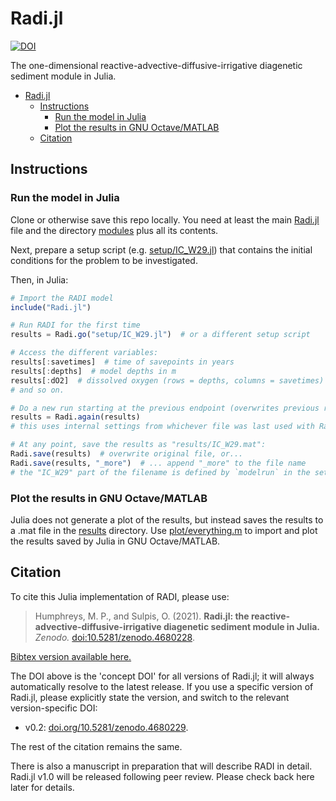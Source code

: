 # Radi.jl

[![DOI](https://img.shields.io/badge/DOI-10.5281%2Fzenodo.4680228-informational)](https://doi.org/10.5281/zenodo.4680228)

The one-dimensional reactive-advective-diffusive-irrigative diagenetic sediment module in Julia.

- [Radi.jl](#radijl)
  - [Instructions](#instructions)
    - [Run the model in Julia](#run-the-model-in-julia)
    - [Plot the results in GNU Octave/MATLAB](#plot-the-results-in-gnu-octavematlab)
  - [Citation](#citation)

## Instructions

### Run the model in Julia

Clone or otherwise save this repo locally.  You need at least the main [Radi.jl](Radi.jl) file and the directory [modules](modules) plus all its contents.

Next, prepare a setup script (e.g. [setup/IC_W29.jl](setup/IC_W29.jl)) that contains the initial conditions for the problem to be investigated.

Then, in Julia:

```julia
# Import the RADI model
include("Radi.jl")

# Run RADI for the first time
results = Radi.go("setup/IC_W29.jl")  # or a different setup script

# Access the different variables:
results[:savetimes]  # time of savepoints in years
results[:depths]  # model depths in m
results[:dO2]  # dissolved oxygen (rows = depths, columns = savetimes)
# and so on.

# Do a new run starting at the previous endpoint (overwrites previous results):
results = Radi.again(results)
# this uses internal settings from whichever file was last used with Radi.go().

# At any point, save the results as "results/IC_W29.mat":
Radi.save(results)  # overwrite original file, or...
Radi.save(results, "_more")  # ... append "_more" to the file name
# the "IC_W29" part of the filename is defined by `modelrun` in the setup file
```

### Plot the results in GNU Octave/MATLAB

Julia does not generate a plot of the results, but instead saves the results to a .mat file in the [results](results) directory.  Use [plot/everything.m](plot/everything.m) to import and plot the results saved by Julia in GNU Octave/MATLAB.

## Citation

To cite this Julia implementation of RADI, please use:

> Humphreys, M. P., and Sulpis, O. (2021). **Radi.jl: the reactive-advective-diffusive-irrigative diagenetic sediment module in Julia.**  *Zenodo.*  [doi:10.5281/zenodo.4680228](https://doi.org/10.5281/zenodo.4680228).

[Bibtex version available here.](radi_jl_2021.bib)

The DOI above is the 'concept DOI' for all versions of Radi.jl; it will always automatically resolve to the latest release.  If you use a specific version of Radi.jl, please explicitly state the version, and switch to the relevant version-specific DOI:

  * v0.2: [doi.org/10.5281/zenodo.4680229](doi.org/10.5281/zenodo.4680229).

The rest of the citation remains the same.

There is also a manuscript in preparation that will describe RADI in detail.  Radi.jl v1.0 will be released following peer review.  Please check back here later for details.
